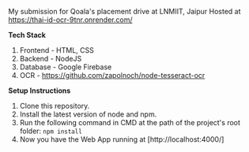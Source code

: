 My submission for Qoala's placement drive at LNMIIT, Jaipur
Hosted at https://thai-id-ocr-9tnr.onrender.com/

**Tech Stack**
1. Frontend - HTML, CSS
3. Backend - NodeJS
2. Database - Google Firebase
4. OCR - https://github.com/zapolnoch/node-tesseract-ocr

**Setup Instructions**
1. Clone this repository.
2. Install the latest version of node and npm.
3. Run the following command in CMD at the path of the project's root folder: ` npm install `
3. Now you have the Web App running at [http://localhost:4000/] 
